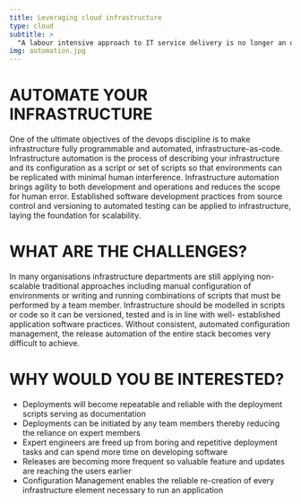 ```yaml
---
title: Leveraging cloud infrastructure
type: cloud
subtitle: >
  "A labour intensive approach to IT service delivery is no longer an option and those that persist are already behind. Automating your processes and systems reduces your cycle times and will provide your business with the competitive advantage to stay ahead".
img: automation.jpg
---
```


# AUTOMATE YOUR INFRASTRUCTURE

One of the ultimate objectives of the devops discipline is to make infrastructure fully programmable and automated, infrastructure-as-code. Infrastructure automation is the process of describing your infrastructure and its configuration as a script or set of scripts so that environments can be replicated with minimal human interference. Infrastructure automation brings agility to both development and operations and reduces the scope for human error. Established software development practices from source control and versioning to automated testing can be applied to infrastructure, laying the foundation for scalability.

# WHAT ARE THE CHALLENGES?

In many organisations infrastructure departments are still applying non-scalable traditional approaches including manual configuration of environments or writing and running combinations of scripts that must be performed by a team member. Infrastructure should be modelled in scripts or code so it can be versioned, tested and is in line with well- established application software practices. Without consistent, automated configuration management, the release automation of the entire stack becomes very difficult to achieve.

# WHY WOULD YOU BE INTERESTED?

* Deployments will become repeatable and reliable with the deployment scripts serving as documentation
* Deployments can be initiated by any team members thereby reducing the reliance on expert members
* Expert engineers are freed up from boring and repetitive deployment tasks and can spend more time on developing software
* Releases are becoming more frequent so valuable feature and updates are reaching the users earlier
* Configuration Management enables the reliable re-creation of every infrastructure element necessary to run an application
